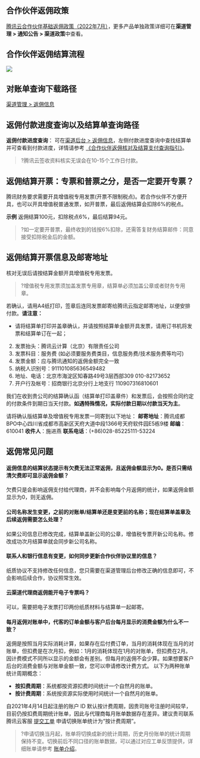 ## 合作伙伴返佣政策
[腾讯云合作伙伴基础返佣政策（2022年7月）](https://console.cloud.tencent.com/partnersmgmt/announce/340)，更多产品单独政策详细可在**渠道管理 > 通知公告 > 渠道政策**中查看。


## 合作伙伴返佣结算流程
![](https://qcloudimg.tencent-cloud.cn/raw/cd81a0f0d10bd95ea277e82dbcab4925.png)

## 对账单查询下载路径
[渠道管理 > 返佣信息](https://console.cloud.tencent.com/partners/rebateinfo )

## 返佣付款进度查询以及结算单查询路径
**返佣付款进度查询**：
可在[渠道后台 > 返佣信息](https://console.cloud.tencent.com/partners/rebateinfo)，左侧付款进度查询中查找结算单并可查看到付款进度，详情请参考 [《合作伙伴返佣核对及结算支付查询指引》](https://console.cloud.tencent.com/partnersmgmt/announce/89)。
>?腾讯云签收资料核实无误会在10-15个工作日付款。


## 返佣结算开票：专票和普票之分，是否一定要开专票？
腾讯财务要求需要开具增值税专用发票(开票不限制税点)。若合作伙伴不方便开具，也可以开具增值税普通发票，如开普票，最后返佣结算会扣除6%的税点。

**示例**
返佣结算100元，扣除税点6%，最后结算94元。
>?如一定要开普票，最终收到的钱按6%扣除，还需答复财务结算邮件：同意接受扣除税金后的金额。

## 返佣结算开票信息及邮寄地址
核对无误后请按结算金额开具增值税专用发票。
>?增值税专用发票须加盖发票专用章，结算单必须加盖公章或者财务专用章。

若确认，请用A4纸打印，签章后连同发票邮寄给腾讯云指定邮寄地址，以便安排付款。**请注意：**
- 请将结算单打印并盖章确认，并请按照结算单金额开具发票，请用订书机将发票和结算单订在一起；
2. 发票抬头：腾讯云计算（北京）有限责任公司
3. 发票科目：服务费 (如必须要服务费类目，信息服务费/技术服务费等均可)
4. 发票金额：应与腾讯通知的返佣金额完全一致
5. 纳税人识别号：911101085636549482
6. 地址、电话：北京市海淀区知春路49号3层西部309 010-82173652
7. 开户行及帐号：招商银行北京分行上地支行 110907316810601

我们在收到贵公司的结算确认函（结算单打印盖章件）和发票后，会按照合同约定的付款条件到期日当天付款。**如遇特殊情况，实际付款日期以付款当天为主**。

请将确认版结算单及增值税专用发票一同寄到以下地址：
**邮寄地址**：腾讯成都BPO中心四川省成都市高新区天府大道中段1366号天府软件园E5栋9楼
**邮编**：610041
**收件人**：施进燕
**联系电话**：(+86)028-85225111-53224


## 返佣常见问题
#### 返佣信息的结算状态提示有欠费无法正常返佣，且返佣金额显示为0。是否只需结清欠费即可显示返佣金额？
欠费只是会影响返佣支付给代理商，并不会影响每个月返佣的统计，如果返佣金额显示为0，则无返佣。

#### 公司名称发生变更，之前的对账单/结算单还是变更前的名称；现在结算单盖章及后续返佣需要怎么处理？
如果公司信息已修改完成，结算单盖新公司的公章，增值税专票开新公司名称。修改成功次月结算单就会同步新公司名称。

#### 联系人和银行信息有变更，如何同步更新合作伙伴协议里的信息？
纸质协议不支持修改任何信息，您只需要在渠道管理后台修改正确的信息即可，不会影响后续合作，协议照常生效。

#### 云渠道代理商返佣能开电子专票吗？
可以，需要把电子发票打印两份纸质材料与结算单一起邮寄。

#### 每月返佣对账单中，代客的订单金额与客户后台每月显示的消费金额为什么不一致？
返佣是按照当月实际消耗计算，如果存在后付费订单，当月的消耗体现在当月的对账单，但扣费是在次月扣，例如：1月的消耗体现在1月的对账单，但扣费在2月。因计费模式不同所以显示的金额会有差别。但每月的返佣不会少算。如果想要客户后台的消费金额与对账单金额一致，您可以申请修改计费方式。
以下为两种账单统计周期概念：
- **按扣费周期**：系统都按资源扣费时间统计一个自然月的账单。
- **按计费周期**：系统按资源实际使用时间统计一个自然月的账单。

自2021年4月14日起注册的账户 ID 默认按计费周期，因贵司账号注册时间较早，目前仍按扣费周期统计账单，因此与代理商每月账单数据存在差异。建议贵司联系腾讯云客服 [提交工单](https://console.cloud.tencent.com/workorder/category) 申请切换账单统计为“按计费周期”。

>?申请切换当月起，账单将切换成新的统计周期，历史月份账单的统计周期保持不变。切换前后不同口径的账单数据，可以通过对应工单反馈提供，详细账单请参考 [账单介绍](https://cloud.tencent.com/document/product/555/30250)。
